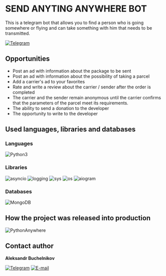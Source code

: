 # SEND ANYTING ANYWHERE BOT

This is a telegram bot that allows you to find a person who is going somewhere or flying and can take something with him that needs to be transmitted.

[![Telegram](https://img.shields.io/badge/-Send_Anything_Anywhere_Bot-black?style=for-the-badge&logo=Telegram)](https://t.me/aleksandr_buchelnikov)

## Opportunities

- Post an ad with information about the package to be sent
- Post an ad with information about the possibility of taking a parcel
- Add a carrier's ad to your favorites
- Rate and write a review about the carrier / sender after the order is completed
- The carrier and the sender remain anonymous until the carrier confirms that the parameters of the parcel meet its requirements.
- The ability to send a donation to the developer
- The opportunity to write to the developer

## Used languages, libraries and databases

### Languages

![Python3](https://img.shields.io/badge/-Python3-black?style=for-the-badge&logo=Python)

### Libraries

![asyncio](https://img.shields.io/badge/-asyncio-black?style=for-the-badge&logo=asyncio)
![logging](https://img.shields.io/badge/-logging-black?style=for-the-badge&logo=logging)
![sys](https://img.shields.io/badge/-sys-black?style=for-the-badge&logo=sys)
![os](https://img.shields.io/badge/-os-black?style=for-the-badge&logo=os)
![aiogram](https://img.shields.io/badge/-aiogram-black?style=for-the-badge&logo=aiogram)

### Databases

![MongoDB](https://img.shields.io/badge/-MongoDB-black?style=for-the-badge&logo=MongoDB)

## How the project was released into production

![PythonAnywhere](https://img.shields.io/badge/-PythonAnywhere-black?style=for-the-badge&logo=PythonAnywhere)

## Contact author

**Aleksandr Buchelnikov**

[![Telegram](https://img.shields.io/badge/-Telegram-black?style=for-the-badge&logo=Telegram)](https://t.me/aleksandr_buchelnikov)
[![E-mail](https://img.shields.io/badge/-E_mail-black?style=for-the-badge&logo=Gmail)](mailto:al.buchelnikov@gmail.com)